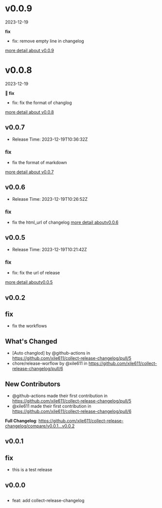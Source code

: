 # v0.0.9

2023-12-19

**fix**

* fix: remove empty line in changelog

[more detail about v0.0.9](https://github.com/xile611/collect-release-changelog/releases/tag/v0.0.9)

# v0.0.8
2023-12-19

**🐛 fix**

* fix: fix the format of  changlog



[more detail about v0.0.8](https://github.com/xile611/collect-release-changelog/releases/tag/v0.0.8)

## v0.0.7
* Release Time: 2023-12-19T10:36:32Z

### fix

* fix the format of markdown



[more detail about v0.0.7](https://github.com/xile611/collect-release-changelog/releases/tag/v0.0.7)

## v0.0.6
* Release Time: 2023-12-19T10:26:52Z

### fix
* fix the html_url of changelog
[more detail aboutv0.0.6](https://github.com/xile611/collect-release-changelog/releases/tag/v0.0.6)

## v0.0.5
* Release Time: 2023-12-19T10:21:42Z

### fix

* fix: fix the url of release


[more detail aboutv0.0.5](https://api.github.com/repos/xile611/collect-release-changelog/releases/134445608)

## v0.0.2
## fix

* fix the workflows

## What's Changed
* [Auto changlod] by @github-actions in https://github.com/xile611/collect-release-changelog/pull/5
* chore/release-worflow by @xile611 in https://github.com/xile611/collect-release-changelog/pull/6

## New Contributors
* @github-actions made their first contribution in https://github.com/xile611/collect-release-changelog/pull/5
* @xile611 made their first contribution in https://github.com/xile611/collect-release-changelog/pull/6

**Full Changelog**: https://github.com/xile611/collect-release-changelog/compare/v0.0.1...v0.0.2

## v0.0.1
## fix

* this is a test release

## v0.0.0
##

* feat: add collect-release-changelog

